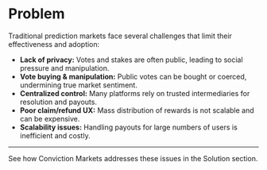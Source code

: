 # Problem

Traditional prediction markets face several challenges that limit their effectiveness and adoption:

- **Lack of privacy:** Votes and stakes are often public, leading to social pressure and manipulation.
- **Vote buying & manipulation:** Public votes can be bought or coerced, undermining true market sentiment.
- **Centralized control:** Many platforms rely on trusted intermediaries for resolution and payouts.
- **Poor claim/refund UX:** Mass distribution of rewards is not scalable and can be expensive.
- **Scalability issues:** Handling payouts for large numbers of users is inefficient and costly.

---

See how Conviction Markets addresses these issues in the Solution section. 